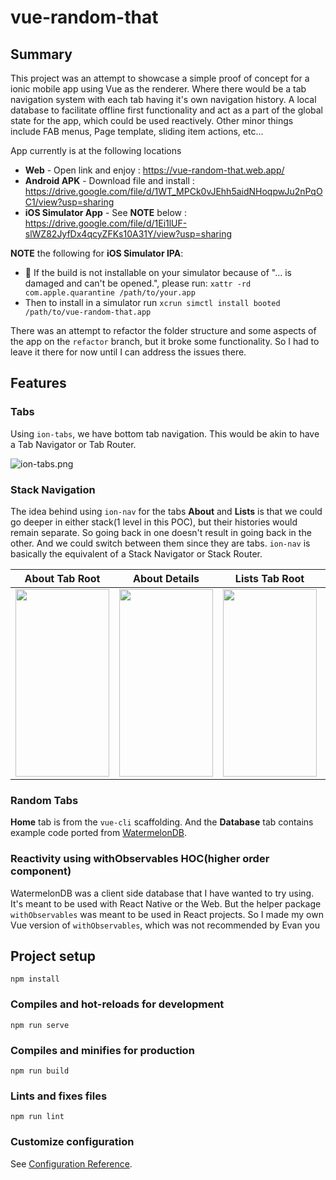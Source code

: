# vue-random-that

## Summary
This project was an attempt to showcase a simple proof of concept for a ionic mobile app using Vue as the renderer. Where there would be a tab navigation system with each tab having it's own navigation history. A local database to facilitate offline first functionality and act as a part of the global state for the app, which could be used reactively. Other minor things include FAB menus, Page template, sliding item actions, etc...

App currently is at the following locations
- **Web** - Open link and enjoy : https://vue-random-that.web.app/
- **Android APK** - Download file and install : https://drive.google.com/file/d/1WT_MPCk0vJEhh5aidNHoqpwJu2nPqOC1/view?usp=sharing
- **iOS Simulator App** - See **NOTE** below : https://drive.google.com/file/d/1Ei1lUF-slWZ82JyfDx4qcyZFKs10A31Y/view?usp=sharing

**NOTE** the following for **iOS Simulator IPA**:
- 🚨 If the build is not installable on your simulator because of "... is damaged and can't be opened.", please run:
`xattr -rd com.apple.quarantine /path/to/your.app`
- Then to install in a simulator run `xcrun simctl install booted /path/to/vue-random-that.app`

There was an attempt to refactor the folder structure and some aspects of the app on the `refactor` branch, but it broke some functionality. So I had to leave it there for now until I can address the issues there.

## Features


### Tabs
Using `ion-tabs`, we have bottom tab navigation. This would be akin to have a Tab Navigator or Tab Router.

![ion-tabs.png](https://i.postimg.cc/nLVw9Xc6/ion-tabs.png)

### Stack Navigation
The idea behind using `ion-nav` for the tabs **About** and **Lists** is that we could go deeper in either stack(1 level in this POC), but their histories would remain separate. So going back in one doesn't result in going back in the other. And we could switch between them since they are tabs. `ion-nav` is basically the equivalent of a Stack Navigator or Stack Router.

About Tab Root | About Details | Lists Tab Root | Movies List  
-------------- | --------------| -------------- | -----------
<img src="https://i.postimg.cc/DZ8j5RG6/about-page.png" width="150" height="300" /> | <img src="https://i.postimg.cc/FHVBKymy/about-limelyte-page.png" width="150" height="300" /> | <img src="https://i.postimg.cc/Kzw9WQr2/lists-page.png" width="150" height="300" /> | <img src="https://i.postimg.cc/wMNWYJ0s/movies-page.png" width="150" height="300" />

### Random Tabs
**Home** tab is from the `vue-cli` scaffolding. And the **Database** tab contains example code ported from [WatermelonDB](https://github.com/Nozbe/WatermelonDB/tree/master/examples/web/src).

### Reactivity using withObservables HOC(higher order component)
WatermelonDB was a client side database that I have wanted to try using. It's meant to be used with React Native or the Web. But the helper package `withObservables` was meant to be used in React projects. So I made my own Vue version of `withObservables`, which was not recommended by Evan you 

## Project setup
```
npm install
```

### Compiles and hot-reloads for development
```
npm run serve
```

### Compiles and minifies for production
```
npm run build
```

### Lints and fixes files
```
npm run lint
```

### Customize configuration
See [Configuration Reference](https://cli.vuejs.org/config/).
